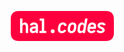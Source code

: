 <p align="center">
<a href="http://hal.codes">
<img src="src/images/logo.png" width="165" height="48" alt="hal.codes Logo">
</a>
</p>

